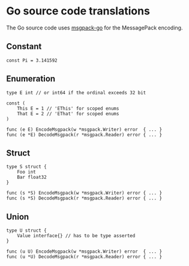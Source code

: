 # Go source code translations
The Go source code uses [msgpack-go](https://github.com/mprot/msgpack-go) for the MessagePack encoding.

## Constant
```golang
const Pi = 3.141592
```

## Enumeration
```golang
type E int // or int64 if the ordinal exceeds 32 bit

const (
    This E = 1 // 'EThis' for scoped enums
    That E = 2 // 'EThat' for scoped enums
)

func (e E) EncodeMsgpack(w *msgpack.Writer) error  { ... }
func (e *E) DecodeMsgpack(r *msgpack.Reader) error { ... }
```

## Struct
```golang
type S struct {
    Foo int
    Bar float32
}

func (s *S) EncodeMsgpack(w *msgpack.Writer) error { ... }
func (s *S) DecodeMsgpack(r *msgpack.Reader) error { ... }
```

## Union
```golang
type U struct {
    Value interface{} // has to be type asserted
}

func (u U) EncodeMsgpack(w *msgpack.Writer) error  { ... }
func (u *U) DecodeMsgpack(r *msgpack.Reader) error { ... }
```
